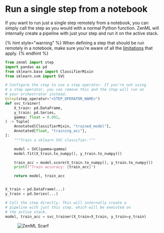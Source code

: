# Run a single step from a notebook

If you want to run just a single step remotely from a notebook, you can simply call the step
as you would with a normal Python function. ZenML will internally create a pipeline with just your step
and run it on the active stack.

{% hint style="warning" %}
When defining a step that should be run remotely in a notebook, make sure you're
aware of all the [limitations](limitations-of-defining-steps-in-notebook-cells.md) that apply.
{% endhint %}


```python
from zenml import step
import pandas as pd
from sklearn.base import ClassifierMixin
from sklearn.svm import SVC

# Configure the step to use a step operator. If you're not using
# a step operator, you can remove this and the step will run on
# your orchestrator instead.
@step(step_operator="<STEP_OPERATOR_NAME>")
def svc_trainer(
    X_train: pd.DataFrame,
    y_train: pd.Series,
    gamma: float = 0.001,
) -> Tuple[
    Annotated[ClassifierMixin, "trained_model"],
    Annotated[float, "training_acc"],
]:
    """Train a sklearn SVC classifier."""

    model = SVC(gamma=gamma)
    model.fit(X_train.to_numpy(), y_train.to_numpy())

    train_acc = model.score(X_train.to_numpy(), y_train.to_numpy())
    print(f"Train accuracy: {train_acc}")

    return model, train_acc


X_train = pd.DataFrame(...)
y_train = pd.Series(...)

# Call the step directly. This will internally create a
# pipeline with just this step, which will be executed on
# the active stack.
model, train_acc = svc_trainer(X_train=X_train, y_train=y_train)
```

<!-- For scarf -->
<figure><img alt="ZenML Scarf" referrerpolicy="no-referrer-when-downgrade" src="https://static.scarf.sh/a.png?x-pxid=f0b4f458-0a54-4fcd-aa95-d5ee424815bc" /></figure>